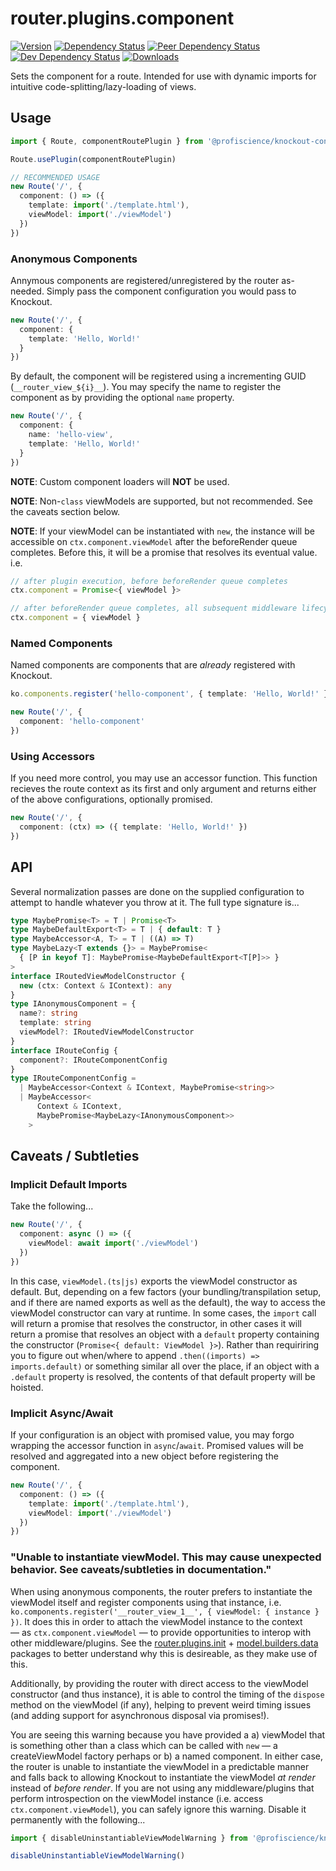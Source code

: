 # router.plugins.component

[![Version][npm-version-shield]][npm]
[![Dependency Status][david-dm-shield]][david-dm]
[![Peer Dependency Status][david-dm-peer-shield]][david-dm-peer]
[![Dev Dependency Status][david-dm-dev-shield]][david-dm-dev]
[![Downloads][npm-stats-shield]][npm-stats]

[david-dm]: https://david-dm.org/Profiscience/knockout-contrib?path=packages/router.plugins.component
[david-dm-shield]: https://david-dm.org/Profiscience/knockout-contrib/status.svg?path=packages/router.plugins.component
[david-dm-peer]: https://david-dm.org/Profiscience/knockout-contrib?path=packages/router.plugins.component&type=peer
[david-dm-peer-shield]: https://david-dm.org/Profiscience/knockout-contrib/peer-status.svg?path=packages/router.plugins.component
[david-dm-dev]: https://david-dm.org/Profiscience/knockout-contrib?path=packages/router.plugins.component&type=dev
[david-dm-dev-shield]: https://david-dm.org/Profiscience/knockout-contrib/dev-status.svg?path=packages/router.plugins.component
[npm]: https://www.npmjs.com/package/@profiscience/knockout-contrib-router-plugins-component
[npm-version-shield]: https://img.shields.io/npm/v/@profiscience/knockout-contrib-router-plugins-component.svg
[npm-stats]: http://npm-stat.com/charts.html?package=@profiscience/knockout-contrib-router-plugins-component&author=&from=&to=
[npm-stats-shield]: https://img.shields.io/npm/dt/@profiscience/knockout-contrib-router-plugins-component.svg?maxAge=2592000

Sets the component for a route. Intended for use with dynamic imports for intuitive code-splitting/lazy-loading of views.

## Usage

```typescript
import { Route, componentRoutePlugin } from '@profiscience/knockout-contrib'

Route.usePlugin(componentRoutePlugin)

// RECOMMENDED USAGE
new Route('/', {
  component: () => ({
    template: import('./template.html'),
    viewModel: import('./viewModel')
  })
})
```

### Anonymous Components

Annymous components are registered/unregistered by the router as-needed. Simply pass the component configuration you would pass to Knockout.

```typescript
new Route('/', {
  component: {
    template: 'Hello, World!'
  }
})
```

By default, the component will be registered using a incrementing GUID (`__router_view_${i}__`). You may specify the name to register the component as by providing the optional `name` property.

```typescript
new Route('/', {
  component: {
    name: 'hello-view',
    template: 'Hello, World!'
  }
})
```

**NOTE**: Custom component loaders will **NOT** be used.

**NOTE**: Non-`class` viewModels are supported, but not recommended. See the caveats section below.

**NOTE**: If your viewModel can be instantiated with `new`, the instance will be accessible on `ctx.component.viewModel` after the beforeRender queue completes. Before this, it will be a promise that resolves its eventual value. i.e.

```typescript
// after plugin execution, before beforeRender queue completes
ctx.component = Promise<{ viewModel }>

// after beforeRender queue completes, all subsequent middleware lifecycle stages (afterRender, beforeDispose, afterDispose)
ctx.component = { viewModel }
```

### Named Components

Named components are components that are _already_ registered with Knockout.

```typescript
ko.components.register('hello-component', { template: 'Hello, World!' })

new Route('/', {
  component: 'hello-component'
})
```

### Using Accessors

If you need more control, you may use an accessor function. This function recieves the route context as its first and only argument and returns either of the above configurations, optionally promised.

```typescript
new Route('/', {
  component: (ctx) => ({ template: 'Hello, World!' })
})
```

## API

Several normalization passes are done on the supplied configuration to attempt to handle whatever you throw at it. The full type signature is...

```typescript
type MaybePromise<T> = T | Promise<T>
type MaybeDefaultExport<T> = T | { default: T }
type MaybeAccessor<A, T> = T | ((A) => T)
type MaybeLazy<T extends {}> = MaybePromise<
  { [P in keyof T]: MaybePromise<MaybeDefaultExport<T[P]>> }
>
interface IRoutedViewModelConstructor {
  new (ctx: Context & IContext): any
}
type IAnonymousComponent = {
  name?: string
  template: string
  viewModel?: IRoutedViewModelConstructor
}
interface IRouteConfig {
  component?: IRouteComponentConfig
}
type IRouteComponentConfig =
  | MaybeAccessor<Context & IContext, MaybePromise<string>>
  | MaybeAccessor<
      Context & IContext,
      MaybePromise<MaybeLazy<IAnonymousComponent>>
    >
```

## Caveats / Subtleties

### Implicit Default Imports

Take the following...

```typescript
new Route('/', {
  component: async () => ({
    viewModel: await import('./viewModel')
  })
})
```

In this case, `viewModel.(ts|js)` exports the viewModel constructor as default. But, depending on a few factors (your bundling/transpilation setup, and if there are named exports as well as the default), the way to access the viewModel constructor can vary at runtime. In some cases, the `import` call will return a promise that resolves the constructor, in other cases it will return a promise that resolves an object with a `default` property containing the constructor (`Promise<{ default: ViewModel }>`). Rather than requiriring you to figure out when/where to append `.then((imports) => imports.default)` or something similar all over the place, if an object with a `.default` property is resolved, the contents of that default property will be hoisted.

### Implicit Async/Await

If your configuration is an object with promised value, you may forgo wrapping the accessor function in `async`/`await`. Promised values will be resolved and aggregated into a new object before registering the component.

```typescript
new Route('/', {
  component: () => ({
    template: import('./template.html'),
    viewModel: import('./viewModel')
  })
})
```

### "Unable to instantiate viewModel. This may cause unexpected behavior. See caveats/subtleties in documentation."

When using anonymous components, the router prefers to instantiate the viewModel itself and register components using that instance, i.e. `ko.components.register('__router_view_1__', { viewModel: { instance } })`. It does this in order to attach the viewModel instance to the context — as `ctx.component.viewModel` — to provide opportunities to interop with other middleware/plugins. See the [router.plugins.init](../router.plugins.init) + [model.builders.data](../model.builders.data) packages to better understand why this is desireable, as they make use of this.

Additionally, by providing the router with direct access to the viewModel constructor (and thus instance), it is able to control the timing of the `dispose` method on the viewModel (if any), helping to prevent weird timing issues (and adding support for asynchronous disposal via promises!).

You are seeing this warning because you have provided a a) viewModel that is something other than a class which can be called with `new` — a createViewModel factory perhaps or b) a named component. In either case, the router is unable to instantiate the viewModel in a predictable manner and falls back to allowing Knockout to instantiate the viewModel _at render_ instead of _before render_. If you are not using any middleware/plugins that perform introspection on the viewModel instance (i.e. access `ctx.component.viewModel`), you can safely ignore this warning. Disable it permanently with the following...

```typescript
import { disableUninstantiableViewModelWarning } from '@profiscience/knockout-contrib-router-plugins-component'

disableUninstantiableViewModelWarning()
```

